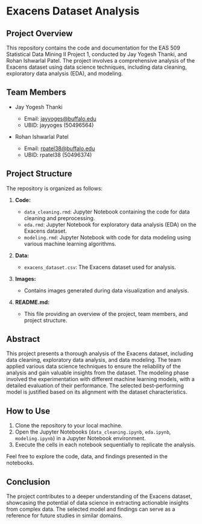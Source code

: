 # Exacens Dataset Analysis

## Project Overview
This repository contains the code and documentation for the EAS 509 Statistical Data Mining II Project 1, conducted by Jay Yogesh Thanki, and Rohan Ishwarlal Patel. The project involves a comprehensive analysis of the Exacens dataset using data science techniques, including data cleaning, exploratory data analysis (EDA), and modeling.

## Team Members

- Jay Yogesh Thanki
  - Email: jayyoges@buffalo.edu
  - UBID: jayyoges (50496564)

- Rohan Ishwarlal Patel
  - Email: rpatel38@buffalo.edu
  - UBID: rpatel38 (50496374)

## Project Structure
The repository is organized as follows:

1. **Code:**
   - `data_cleaning.rmd`: Jupyter Notebook containing the code for data cleaning and preprocessing.
   - `eda.rmd`: Jupyter Notebook for exploratory data analysis (EDA) on the Exacens dataset.
   - `modeling.rmd`: Jupyter Notebook with code for data modeling using various machine learning algorithms.

2. **Data:**
   - `exacens_dataset.csv`: The Exacens dataset used for analysis.

3. **Images:**
   - Contains images generated during data visualization and analysis.

4. **README.md:**
   - This file providing an overview of the project, team members, and project structure.

## Abstract
This project presents a thorough analysis of the Exacens dataset, including data cleaning, exploratory data analysis, and data modeling. The team applied various data science techniques to ensure the reliability of the analysis and gain valuable insights from the dataset. The modeling phase involved the experimentation with different machine learning models, with a detailed evaluation of their performance. The selected best-performing model is justified based on its alignment with the dataset characteristics.

## How to Use
1. Clone the repository to your local machine.
2. Open the Jupyter Notebooks (`data_cleaning.ipynb`, `eda.ipynb`, `modeling.ipynb`) in a Jupyter Notebook environment.
3. Execute the cells in each notebook sequentially to replicate the analysis.

Feel free to explore the code, data, and findings presented in the notebooks.

## Conclusion
The project contributes to a deeper understanding of the Exacens dataset, showcasing the potential of data science in extracting actionable insights from complex data. The selected model and findings can serve as a reference for future studies in similar domains.
